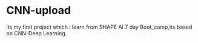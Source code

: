 # CNN-upload
its my first project which i learn from SHAPE AI 7 day Boot_camp,its based on CNN-Deep Learning. 
